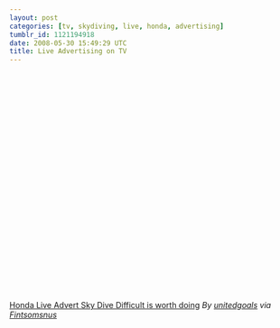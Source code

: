 ```yaml
---
layout: post
categories: [tv, skydiving, live, honda, advertising]
tumblr_id: 1121194918
date: 2008-05-30 15:49:29 UTC
title: Live Advertising on TV
---
```


<object classid="clsid:d27cdb6e-ae6d-11cf-96b8-444553540000" width="500" height="404" codebase="http://download.macromedia.com/pub/shockwave/cabs/flash/swflash.cab#version=6,0,40,0"><param name="allowFullScreen" value="true" /><param name="allowScriptAccess" value="always" /><param name="src" value="http://www.dailymotion.com/swf/x5lkd7" /><embed type="application/x-shockwave-flash" width="500" height="404" src="http://www.dailymotion.com/swf/x5lkd7" allowscriptaccess="always" allowfullscreen="true"></embed></object>
<a href="http://www.dailymotion.com/swf/x5lkd7">Honda Live Advert Sky Dive Difficult is worth doing</a>
<em>By <a href="http://www.dailymotion.com/unitedgoals">unitedgoals</a> via <a href="http://fintsomsnus.com/2008/05/30/they-did-it-round-of-applause-methinks">Fintsomsnus</a></em>
